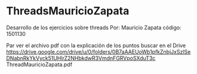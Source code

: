 # ThreadsMauricioZapata
Desarrollo de los ejercicios sobre threads
Por: Mauricio Zapata						código: 1501130

Par ver el archivo pdf con la explicación de los puntos buscar en el Drive 
https://drive.google.com/drive/u/0/folders/0B7aAAEUoWb1pfkZnbjJxSzlSeDNabnRkYkVyck51UHlrZ2NHbkdwR3VmdnFGRVpoSXduT3c
ThreadMauricioZapata.pdf
